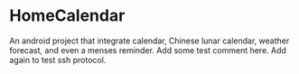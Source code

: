 HomeCalendar
============

An android project that integrate calendar, Chinese lunar calendar, weather forecast, and even a menses reminder.
Add some test comment here.
Add again to test ssh protocol.
